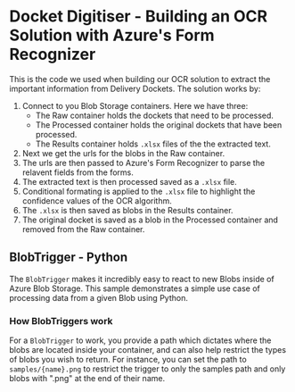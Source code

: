 # Docket Digitiser - Building an OCR Solution with Azure's Form Recognizer
This is the code we used when building our OCR solution to extract the important information from Delivery Dockets. 
The solution works by:

1. Connect to you Blob Storage containers. Here we have three:
    * The Raw container holds the dockets that need to be processed.
    * The Processed container holds the original dockets that have been processed.
    * The Results container holds `.xlsx` files of the the extracted text.
2. Next we get the urls for the blobs in the Raw container.
3. The urls are then passed to Azure's Form Recognizer to parse the relavent fields from the forms.
4. The extracted text is then processed saved as a `.xlsx` file.
5. Conditional formating is applied to the `.xlsx` file to highlight the confidence values of the OCR algorithm.
6. The `.xlsx` is then saved as blobs in the Results container. 
7. The original docket is saved as a blob in the Processed container and removed from the Raw container. 

## BlobTrigger - Python

The `BlobTrigger` makes it incredibly easy to react to new Blobs inside of Azure Blob Storage. This sample demonstrates a simple use case of processing data from a given Blob using Python.

### How BlobTriggers work

For a `BlobTrigger` to work, you provide a path which dictates where the blobs are located inside your container, and can also help restrict the types of blobs you wish to return. For instance, you can set the path to `samples/{name}.png` to restrict the trigger to only the samples path and only blobs with ".png" at the end of their name.
